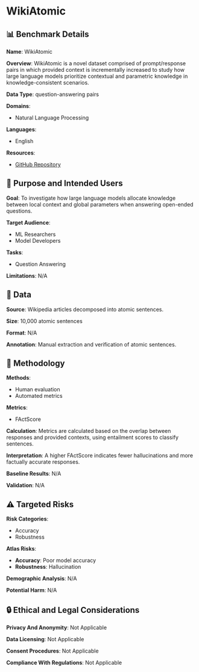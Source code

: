 # WikiAtomic

## 📊 Benchmark Details

**Name**: WikiAtomic

**Overview**: WikiAtomic is a novel dataset comprised of prompt/response pairs in which provided context is incrementally increased to study how large language models prioritize contextual and parametric knowledge in knowledge-consistent scenarios.

**Data Type**: question-answering pairs

**Domains**:
- Natural Language Processing

**Languages**:
- English

**Resources**:
- [GitHub Repository](https://github.com/PortNLP/WikiAtomic)

## 🎯 Purpose and Intended Users

**Goal**: To investigate how large language models allocate knowledge between local context and global parameters when answering open-ended questions.

**Target Audience**:
- ML Researchers
- Model Developers

**Tasks**:
- Question Answering

**Limitations**: N/A

## 💾 Data

**Source**: Wikipedia articles decomposed into atomic sentences.

**Size**: 10,000 atomic sentences

**Format**: N/A

**Annotation**: Manual extraction and verification of atomic sentences.

## 🔬 Methodology

**Methods**:
- Human evaluation
- Automated metrics

**Metrics**:
- FActScore

**Calculation**: Metrics are calculated based on the overlap between responses and provided contexts, using entailment scores to classify sentences.

**Interpretation**: A higher FActScore indicates fewer hallucinations and more factually accurate responses.

**Baseline Results**: N/A

**Validation**: N/A

## ⚠️ Targeted Risks

**Risk Categories**:
- Accuracy
- Robustness

**Atlas Risks**:
- **Accuracy**: Poor model accuracy
- **Robustness**: Hallucination

**Demographic Analysis**: N/A

**Potential Harm**: N/A

## 🔒 Ethical and Legal Considerations

**Privacy And Anonymity**: Not Applicable

**Data Licensing**: Not Applicable

**Consent Procedures**: Not Applicable

**Compliance With Regulations**: Not Applicable
